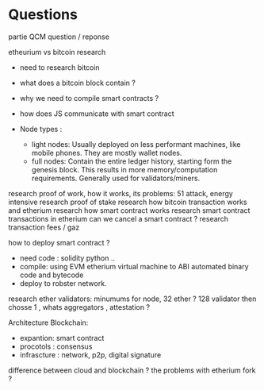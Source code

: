# Questions

partie QCM
question / reponse

etheurium vs bitcoin research

- need to research bitcoin

- what does a bitcoin block contain ?

- why we need to compile smart contracts ?
- how does JS communicate with smart contract

- Node types :

  - light nodes: Usually deployed on less performant machines, like mobile phones. They are mostly wallet nodes.
  - full nodes: Contain the entire ledger history, starting form the genesis block. This results in more memory/computation requirements. Generally used for validators/miners.

research proof of work, how it works, its problems: 51 attack, energy intensive
research proof of stake
research how bitcoin transaction works and etherium
research how smart contract works
research smart contract transactions in etherium
can we cancel a smart contract ?
research transaction fees / gaz

how to deploy smart contract ?

- need code : solidity python ..
- compile: using EVM etherium virtual machine to ABI automated binary code and bytecode
- deploy to robster network.

research ether validators: minumums for node, 32 ether ? 128 validator then chosse 1 , whats aggregators , attestation ?

Architecture Blockchain:

- expantion: smart contract
- procotols : consensus
- infrascture : network, p2p, digital signature

difference between cloud and blockchain ?
the problems with etherium fork ?

